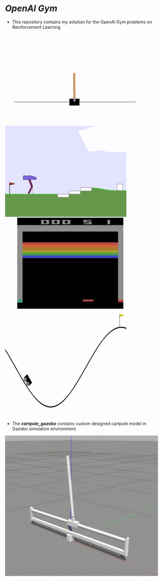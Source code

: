 # ***OpenAI Gym***
- This repository contains my solution for the OpenAI Gym problems on Reinforcement Learning.

<p align= "left">
  <img src="/images/cartpole.gif/" width="400" height="300" hspace="30">
  <img src="/images/example.gif/" width="400" height="300">
  <img src="/images/breakout-v0.gif/" width="350" height="300" hspace="40">
  <img src="/images/mountain-car-v0.gif/" width="400" height="350">
</p>

- The ***cartpole_gazebo*** contains custom designed cartpole model in Gazebo simulation environment.

<p align= "left">
  <img src="/images/pg2.gif/">
</p>
